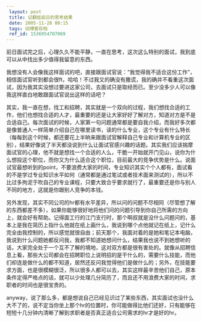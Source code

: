 ```yaml
---
 layout: post
 title: 记翻低前日的思考结果
 date: 2005-11-28 00:15
 tags: 旧博客存档
 ref_id: 1536954707069
---
```

前日面试完之后，心理久久不能平静，一直在思考，这次这么特别的面试，我到底可以从中找出多少值得我留意的东西。



我想没有人会像我这样面试的吧，直接跟面试官说：“我觉得我不适合这份工作”，相信面试官听到都会很ft，哈哈！不过我又的确没有撒谎，我的确并不看重这次面试，因为我其实没想过要进这家公司，去面试只是取经而已。至少没多少人可以像我这样直白地敢跟面试官说出这样的话吧？



其实，我一直在想，找工和招聘，其实就是一个双向的过程，我们想找合适的工作，他们也想找合适的人才，最重要的还是让大家好好了解对方，知道对方是不是合适自己。每次面试的时候，人家第一句问题通常都是要自我介绍，而我好多次都是像普通人一样简单介绍自己在哪里读书，读的什么专业，这个专业有什么特长（每每到这个时候，都还要花上半晌来跟面试官解释自己专业和计算机专业的区别），结果好像说了半天都没说到什么让面试官感兴趣的话题。其实我们应该揣摩面试官的心理，他不就是想找一个合适的人么，干脆一开始就开门见山，说你为什么想投这个职位，而你又为什么适合这个职位，目前最大的竞争优势是什么。说面试官最想听到的point，不要浪费大家的时间，专业知识其实个个人都有，面试看的不是学过专业知识水平如何（通常都是通过笔试或者技术面来测试的），所以不比过多拘泥于吹自己的专业课程，只要大致合乎要求就行了，最重要还是你与别人不同的地方，这就是你跟别人竞争的本钱。



另外发现，其实不同公司的hr都有水平差异，所以问的问题不尽相同（尽管想了解的东西都差不多），如果你能够很好地将他们问的问题引导到你自己所需的方向上，就会好有帮助。记得面工行的江门支行时，那个啊叔就是没什么问题问的，基本上是我在简历上指什么他就在纸上画什么，我说到哪个点他就记在纸上，记什么完全由我控制的，所以感觉就很自由；前天那个，我面对着的是她和笔记本电脑，我说到什么问题她都反问我，我都不知道她想问什么，结果我也说不到她想听的话，大家完全处于一个互不了解的境地，这对双方都是很有害处的。就像从招聘信息上看，那些大公司都会在招聘职位上说明招的是干什么的，需要什么技能，而他们却连是做什么的都不知道，居然还反问我觉得他们是做什么的；另外，在技能要求方面，也是很模糊很泛，所以很多人都可以去，其实这样最辛苦他们自己，原本条件定得严格点的话，就可以少处理几分简历了，而且还不用浪费大家的时间，求职者的时间也是很宝贵的。



anyway，说了那么多，都是想说自己已经见识过了某些东西，其实面试也没什么大不了的，说不定当你坐上那个hr的位置时，你可能做得比他们还好，只有能够在短短十几分钟内清晰了解到求职者是否真正适合公司需求的hr才是好的hr。


